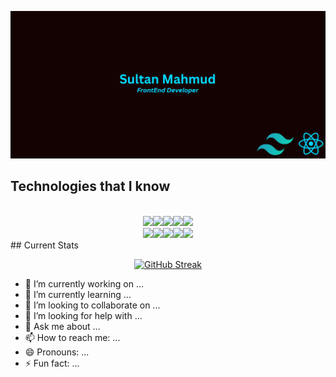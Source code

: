 ![The San Juan Mountains are beautiful!](https://raw.githubusercontent.com/sultan435/sultan435/main/Screenshot_13.png "San Juan Mountains")

## Technologies that I know

</br>
<div align="center">
  <img src="https://github.com/sabbirsami/sabbirsami/assets/73050937/4f7f8102-d0f1-4d53-bfea-fdeb345fcec4"width="20%"/><img src="https://github.com/sabbirsami/sabbirsami/assets/73050937/a0e15205-153b-46d2-b96d-23618ef278ab"width="20%"/><img src="https://github.com/sabbirsami/sabbirsami/assets/73050937/ad95fb81-52e8-4a36-ae5e-3fd661abc50b"width="20%"/><img src="https://github.com/sabbirsami/sabbirsami/assets/73050937/b885f4c0-77f8-4f3b-a2d6-97e288899bda"width="20%"/><img src="https://github.com/sabbirsami/sabbirsami/assets/73050937/dcd0906d-8c90-422e-b686-704bdf433ea0"width="20%"/>
</div>
<div align="center">
<img src="https://github.com/sabbirsami/sabbirsami/assets/73050937/3bf1156b-789c-4fc9-bcce-811ad47d345b"width="20%"/><img src="https://github.com/sabbirsami/sabbirsami/assets/73050937/6e60a319-d671-4ded-8240-f3c26494d9b7"width="20%"/><img src="https://github.com/sabbirsami/sabbirsami/assets/73050937/a48581d1-ff89-42bf-95df-a544e2611a26"width="20%"/><img src="https://github.com/sabbirsami/sabbirsami/assets/73050937/8ef1aff8-1038-4a78-a99c-bd585a35be0d"width="20%"/><img src="https://github.com/sabbirsami/sabbirsami/assets/73050937/041103be-71bc-48c5-9343-c9ac75a6c946"width="20%"/>
</div>
## Current Stats

</br>
<div align="center"  width="100%">

  [![GitHub Streak](https://github-readme-streak-stats.herokuapp.com?user=sultan435)](https://git.io/streak-stats)
</div>


- 🔭 I’m currently working on ...
- 🌱 I’m currently learning ...
- 👯 I’m looking to collaborate on ...
- 🤔 I’m looking for help with ...
- 💬 Ask me about ...
- 📫 How to reach me: ...
- 😄 Pronouns: ...
- ⚡ Fun fact: ...
